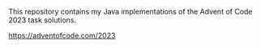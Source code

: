 This repository contains my Java implementations of the Advent of Code 2023 task solutions.

https://adventofcode.com/2023
